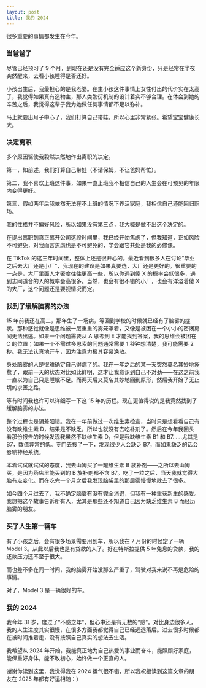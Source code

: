 ```yaml
---
layout: post
title: 我的 2024
---
```


很多重要的事情都发生在今年。

### 当爸爸了

尽管已经预习了 9 个月，到现在还是没有完全适应这个新身份，只是经常在半夜突然醒来，去看小孩睡得是否还好。

小孩出生后，我最担心的是我老婆。在生小孩这件事情上女性付出的代价实在太高了，我觉得如果真有造物主，那人类繁衍机制的设计着实不够合理。在体会到她的辛苦之后，我觉得这辈子我为她做任何事情都不足以弥补。

马上就要出月子中心了，我们打算自己带娃，所以心里非常紧张。希望宝宝健康长大。

### 决定离职

多个原因驱使我毅然决然地作出离职的决定。

第一，如前述，我们打算自己带娃（不请保姆，不让爸妈帮忙）。

第二，我不喜欢上班这件事，如果一直上班我不相信自己的人生会在可预见的年限内变得更好。

第三，假如两年后我依然无法在不上班的情况下养活家庭，我相信自己还能回归职场。

我的性格并不偏好风险，所以如果没有第三点，我大概是做不出这个决定的。

在提出离职到真正离开公司这段时间里，我已经开始焦虑了，但我知道，正如风险不可避免，对我而言焦虑也是不可避免的，学会跟它共处是我的必修课。

在 TikTok 的这三年时间里，整体上还是很开心的。最近看到很多人在讨论“毕业之后去大厂还是小厂”，我现在的建议是如果真要选，大厂还是更好的。很重要的一点是，大厂里面人才密度往往更高一些，所以你遇到傻 X 的概率会低很多，遇到志同道合的人的概率会高很多。当然，也会有很不错的小厂，也会有洋溢着傻 X 的大厂，这个问题还是要视情况而定。

### 找到了缓解脑雾的办法

15 年前我还在高二，那年生了一场病，等回到学校的时候就已经有了脑雾的症状。那种感觉就像是思维被一层重重的雾笼罩着，又像是被困在一个小小的密闭房间无法出逃。如果一个问题需要从 A 思考到 E 才能找到答案，我的思维会被困在 C 的位置；如果一个不需过多思索的问题通常需要 1 秒钟想清楚，我可能需要 2 秒。我无法认真地开车，因为注意力极其容易涣散。

身处脑雾的人是很难确定自己得病了的。我在一年之后的某一天突然莫名其妙地痊愈了，跟前一天的状态对比如此鲜明，这才让我意识到自己不对劲——在这之前我一直以为自己只是睡眠不足。而两天后又莫名其妙地回到原形，然后我开始了无止境的求医之路。

等有时间我也许可以详细写一下这 15 年的历程。现在更值得说的是我竟然找到了缓解脑雾的办法。

整个过程也是阴差阳错。我在一年前做过一次维生素检查，当时只是想看看自己有没有缺维生素 D，结果是不缺乏，所以也就没有去吃补剂了。然后在今年我回头看那份报告的时候发现我虽然不缺维生素 D，但是我缺维生素 B1 和 B7……尤其是 B7，数值异常的低。专门去搜了一下，发现很少人会缺乏 B7，而如果缺乏的话会影响神经系统。

本着试试就试试的态度，我去山姆买了一罐维生素 B 族补剂——之所以去山姆买，是因为药店里能买到的 B 族补剂都不含 B7。吃了一粒之后，当天我就觉得大脑有点变化。而在吃完一个月之后我发现脑袋里的那层雾慢慢地散去了很多。

如今四个月过去了，我不确定脑雾有没有完全消退，但我有一种重获新生的感受。我想把这个故事告诉所有人，尤其是那些还不知道自己因为缺乏维生素 B 而经历脑雾的朋友。

### 买了人生第一辆车

有了小孩之后，会有很多场景需要用到车，所以我在 7 月份的时候定了一辆 Model 3。从此以后我也是有贷款的人了。好在特斯拉提供 5 年免息的贷款，我的还款压力还不至于很大。

而也差不多在同一时间，我的脑雾开始没那么严重了，驾驶对我来说不再是危险的事情。

对了，Model 3 是一辆很好的车。

### 我的 2024

我今年 31 岁，度过了“不惑之年”，但心中还是有无数的“惑”。对比身边很多人，我的人生进度其实很慢，在很多方面我都觉得自己已经远远落后。过去很多时候都在被时间推着走，没有按照自己真实的想法去生活。

我希望从 2024 年开始，我能真正地为自己热爱的事业而奋斗，能照顾好家庭，能保重好身体，能不改初心，始终做一个正直的人。

谢谢你读到这里，我觉得我在 2024 运气很不错，所以我祝福读到这篇文章的朋友在 2025 年都有好运相随：）


